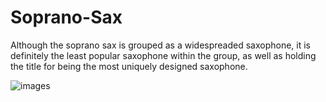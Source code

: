 # Soprano-Sax
Although the soprano sax is grouped as a widespreaded saxophone, it is definitely the least popular saxophone within the group, as well as holding the title for being the most uniquely designed saxophone.

![images](https://user-images.githubusercontent.com/96707128/163513828-1587223d-0aa9-4f70-8b12-69a43a75681d.jpg)
